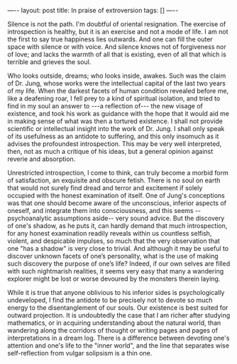 —--
layout: post
title: In praise of extroversion
tags: []
—--

Silence is not the path. I'm doubtful of oriental resignation. The exercise of
introspection is healthy, but it is an exercise and not a mode of life. I am not
the first to say true happiness lies outwards. And one can fill the outer space
with silence or with voice. And silence knows not of forgiveness nor of love;
and lacks the warmth of all that is existing, even of all that which is terrible
and grieves the soul. 

Who looks outside, dreams; who looks inside, awakes. Such
was the claim of Dr. Jung, whose works were the intellectual capital of the last
two years of my life. When the darkest facets of human condition revealed before
me, like a deafening roar, I fell prey to a kind of spiritual isolation, and
tried to find in my soul an answer to ---a reflection of--- the new visage of
existence, and took his work as guidance with the hope that it would aid me in
making sense of what was then a tortured existence. I shall not provide
scientific or intellectual insight into the work of Dr. Jung. I shall only speak
of its usefulness as an antidote to suffering, and this only insomuch as it
advises the profoundest introspection. This may be very well interpreted, then,
not as much a critique of his ideas, but a general opinion against reverie and
absorption. 

Unrestricted introspection, I come to think, can truly become a
morbid form of satisfaction, an exquisite and obscure fetish. There is no soul
on earth that would not surely find dread and terror and excitement if solely
occupied with the honest examination of itself. One of Jung's conceptions was
that one should become aware of the unconscious, inferior aspects of oneself,
and integrate them into consciousness, and this seems --psychoanalytic
assumptions aside-- very sound advice. But the discovery of one's shadow, as he
puts it, can hardly demand that much introspection, for any honest examination
readily reveals within us countless selfish, violent, and despicable impulses,
so much that the very observation that one "has a shadow" is very close to
trivial. And although it may be useful to discover unknown facets of one’s
personality, what is the use of making such discovery the purpose of one’s life?
Indeed, if our own selves are filled with such nightmarish realities, it seems
very easy that many a wandering explorer might be lost or worse devoured by the
monsters therein laying. 

While it is true that anyone oblivious to his inferior
sides is psychologically undeveloped, I find the antidote to be precisely not to
devote so much energy to the disentanglement of our souls. Our existence is best
suited for outward projection. It is undoubtedly the case that I am richer after
studying mathematics, or in acquiring understanding about the natural world,
than wandering along the corridors of thought or writing pages and pages of
interpretations in a dream log. There is a difference between devoting one's
attention and one's life to the "inner world", and the line that separates
wise self-reflection from vulgar solipsism is a thin one.
